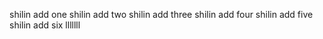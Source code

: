 shilin add one
shilin add two
shilin add three
shilin add four
shilin add five
shilin add six
lllllll



